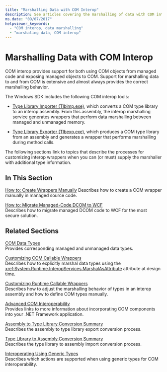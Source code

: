 ```yaml
---
title: "Marshalling Data with COM Interop"
description: See articles covering the marshalling of data with COM interop. The Tlbimp.exe and Tlbexp.exe tools convert between a COM type library and an interop assembly.
ms.date: "09/07/2017"
helpviewer_keywords: 
  - "COM interop, data marshalling"
  - "marshaling data, COM interop"
---
```

# Marshalling Data with COM Interop

COM interop provides support for both using COM objects from managed code and exposing managed objects to COM. Support for marshalling data to and from COM is extensive and almost always provides the correct marshalling behavior.  
  
 The Windows SDK includes the following COM interop tools:  
  
- [Type Library Importer (Tlbimp.exe)](../tools/tlbimp-exe-type-library-importer.md), which converts a COM type library to an interop assembly. From this assembly, the interop marshalling service generates wrappers that perform data marshalling between managed and unmanaged memory.  
  
- [Type Library Exporter (Tlbexp.exe)](../tools/tlbexp-exe-type-library-exporter.md), which produces a COM type library from an assembly and generates a wrapper that performs marshalling during method calls.  
  
 The following sections link to topics that describe the processes for customizing interop wrappers when you can (or must) supply the marshaller with additional type information.  
  
## In This Section  

[How to: Create Wrappers Manually](how-to-create-wrappers-manually.md)
Describes how to create a COM wrapper manually in managed source code.

 [How to: Migrate Managed-Code DCOM to WCF](how-to-migrate-managed-code-dcom-to-wcf.md)  
 Describes how to migrate managed DCOM code to WCF for the most secure solution.  
  
## Related Sections  

 [COM Data Types](/previous-versions/dotnet/netframework-4.0/sak564ww(v=vs.100))  
 Provides corresponding managed and unmanaged data types.  
  
 [Customizing COM Callable Wrappers](/previous-versions/dotnet/netframework-4.0/3bwc828w(v=vs.100))  
 Describes how to explicitly marshal data types using the <xref:System.Runtime.InteropServices.MarshalAsAttribute> attribute at design time.  
  
 [Customizing Runtime Callable Wrappers](/previous-versions/dotnet/netframework-4.0/e753eftz(v=vs.100))  
 Describes how to adjust the marshalling behavior of types in an interop assembly and how to define COM types manually.  
  
 [Advanced COM Interoperability](/previous-versions/dotnet/netframework-4.0/bd9cdfyx(v=vs.100))  
 Provides links to more information about incorporating COM components into your .NET Framework application.  
  
 [Assembly to Type Library Conversion Summary](/previous-versions/dotnet/netframework-4.0/xk1120c3(v=vs.100))  
 Describes the assembly to type library export conversion process.  
  
 [Type Library to Assembly Conversion Summary](/previous-versions/dotnet/netframework-4.0/k83zzh38(v=vs.100))  
 Describes the type library to assembly import conversion process.  
  
 [Interoperating Using Generic Types](/previous-versions/dotnet/netframework-4.0/ms229590(v=vs.100))  
 Describes which actions are supported when using generic types for COM interoperability.
